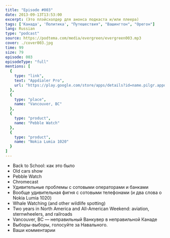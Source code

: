 ```yaml
---
title: "Episode #003"
date: 2013-09-13T13:53:00
excerpt: (Это плэйсхолдер для анонса подкаста и/или плеера)
tags: ['Канада', 'Политика', "Путешествия", "Вашингтон", "Орегон"]
lang: Russian
type: "podcast"
source: https://podtema.com/media/evergreen/evergreen003.mp3
cover: ./cover003.jpg
time: 99
size: 79
episode: 003
episodeType: "full"
mentions: [
  { 
    type: "link",
    text: "Appdialer Pro",
    url: "https://play.google.com/store/apps/details?id=name.pilgr.appdialer.pro&hl=en_US"
  },
  { 
    type: "place",
    name: "Vancouver, BC"
  },
  { 
    type: "product",
    name: "Pebble Watch"
  },
  { 
    type: "product",
    name: "Nokia Lumia 1020"
  }
]
---
```

- Back to School: как это было
- Old cars show
- Pebble Watch
- Chromecast
- Удивительные проблемы с сотовыми операторами и банками
- Вообще удивительная фигня с сотовыми телефонами (и два слова о Nokia Lumia 1020)
- Whale Watching (and other wildlife spotting)
- Two years in North America and All-American Weekend: aviation, sternwheelers, and railroads
- Vancouver, BC — неправильный Ванкувер в неправильной Канаде
- Выборы-выборы, голосуйте за Навального.
- Ваши комментарии